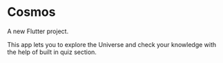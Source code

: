 # Cosmos

A new Flutter project.

This app lets you to explore the Universe and check your knowledge with the help of built in quiz section. 
